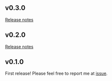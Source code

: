 ## v0.3.0

[Release notes](https://github.com/not-elm/bevy_webview_projects/releases/tag/v0.3.0)

## v0.2.0

[Release notes](https://github.com/not-elm/bevy_webview_projects/releases/tag/v0.2.0)

## v0.1.0

First release!
Please feel free to report me at [issue](https://github.com/not-elm/bevy_webview_projects/issues).